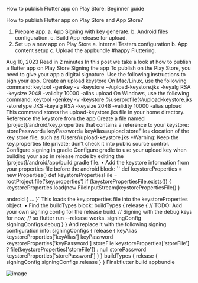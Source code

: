 How to publish Flutter app on Play Store: Beginner guide

How to publish Flutter app on Play Store and App Store?
1. Prepare app:
	a. App Signing with key generate.
	b. Android files configuration.
	c. Build App release for upload.
2. Set up a new app on Play Store
	a. Internal Testers configuration
	b. App content setup 
	c. Upload the appbundle
#happy Fluttering.

Aug 10, 2023
Read in 2 minutes
In this post we take a look at how to publish a flutter app on Play Store
Signing the app
To publish on the Play Store, you need to give your app a digital signature. Use the following instructions to sign your app.
Create an upload keystore
On Mac/Linux, use the following command:
keytool -genkey -v -keystore ~/upload-keystore.jks -keyalg RSA -keysize 2048 -validity 10000 -alias upload
On Windows, use the following command:
keytool -genkey -v -keystore %userprofile%\upload-keystore.jks -storetype JKS -keyalg RSA -keysize 2048 -validity 10000 -alias upload
This command stores the upload-keystore.jks file in your home directory.
Reference the keystore from the app
Create a file named [project]/android/key.properties that contains a reference to your keystore:
storePassword=<password from previous step>
keyPassword=<password from previous step>
keyAlias=upload
storeFile=<location of the key store file, such as /Users/<user name>/upload-keystore.jks
*Warning: Keep the key.properties file private; don’t check it into public source control.
Configure signing in gradle
Configure gradle to use your upload key when building your app in release mode by editing the [project]/android/app/build.gradle file.
•	Add the keystore information from your properties file before the android block:
``
def keystoreProperties = new Properties()
   def keystorePropertiesFile = rootProject.file('key.properties')
   if (keystorePropertiesFile.exists()) {
       keystoreProperties.load(new FileInputStream(keystorePropertiesFile))
   }
 
 android {
         ...
   }`
This loads the key.properties file into the keystoreProperties object.
•	Find the buildTypes block:
buildTypes {
       release {
           // TODO: Add your own signing config for the release build.
           // Signing with the debug keys for now,
           // so flutter run --release works.
           signingConfig signingConfigs.debug
       }
   }
And replace it with the following signing configuration info:
signingConfigs {
       release {
           keyAlias keystoreProperties['keyAlias']
           keyPassword keystoreProperties['keyPassword']
           storeFile keystoreProperties['storeFile'] ? file(keystoreProperties['storeFile']) : null
           storePassword keystoreProperties['storePassword']
       }
   }
   buildTypes {
       release {
           signingConfig signingConfigs.release
       }
   }
Final:flutter build appbundle

![image](https://github.com/SayedMainUddin/maindocfiles/assets/55692156/7f1f0de7-9459-44c9-b104-f4850d21e3e8)
